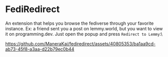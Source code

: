 # FediRedirect

An extension that helps you browse the fediverse through your favorite instance.
Ex: a friend sent you a post on lemmy.world, but you want to view it on programming.dev. Just open the popup and press `Redirect to Lemmy`:\

https://github.com/ManeraKai/fediredirect/assets/40805353/ba1aa9cd-ab73-45f8-a3aa-d22b79ec0b44
